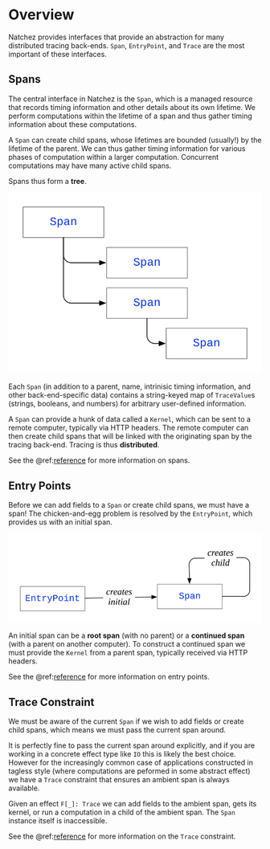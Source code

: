 # Overview

Natchez provides interfaces that provide an abstraction for many distributed tracing back-ends. `Span`, `EntryPoint`, and `Trace` are the most important of these interfaces.

## Spans

The central interface in Natchez is the `Span`, which is a managed resource that records timing information and other details about its own lifetime. We perform computations within the lifetime of a span and thus gather timing information about these computations.

A `Span` can create child spans, whose lifetimes are bounded (usually!) by the lifetime of the parent. We can thus gather timing information for various phases of computation within a larger computation. Concurrent computations may have many active child spans.

Spans thus form a **tree**.

![](tree.svg)

Each `Span` (in addition to a parent, name, intrinisic timing information, and other back-end-specific data) contains a string-keyed map of `TraceValue`s (strings, booleans, and numbers) for arbitrary user-defined information.

A `Span` can provide a hunk of data called a `Kernel`, which can be sent to a remote computer, typically via HTTP headers. The remote computer can then create child spans that will be linked with the originating span by the tracing back-end. Tracing is thus **distributed**.

See the @ref:[reference](reference/spans.md) for more information on spans.

## Entry Points

Before we can add fields to a `Span` or create child spans, we must have a span! The chicken-and-egg problem is resolved by the `EntryPoint`, which provides us with an initial span.

![](entrypoint.svg)

An initial span can be a **root span** (with no parent) or a **continued span** (with a parent on another computer). To construct a continued span we must provide the `Kernel` from a parent span, typically received via HTTP headers.

See the @ref:[reference](reference/entrypoints.md) for more information on entry points.

## Trace Constraint

We must be aware of the current `Span` if we wish to add fields or create child spans, which means we must pass the current span around.

It is perfectly fine to pass the current span around explicitly, and if you are working in a concrete effect type like `IO` this is likely the best choice. However for the increasingly common case of applications constructed in tagless style (where computations are peformed in some abstract effect) we have a `Trace` constraint that ensures an ambient span is always available.

Given an effect `F[_]: Trace` we can add fields to the ambient span, gets its kernel, or run a computation in a child of the ambient span. The `Span` instance itself is inaccessible.

See the @ref:[reference](reference/trace.md) for more information on the `Trace` constraint.
